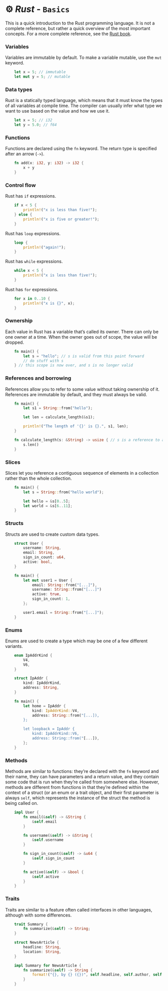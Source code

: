 # ⚙️ ***Rust*** - `Basics`

This is a quick introduction to the Rust programming language. It is not a complete reference, but rather a quick overview of the most important concepts. For a more complete reference, see the [Rust book](https://doc.rust-lang.org/book/).


### Variables

Variables are immutable by default. To make a variable mutable, use the `mut` keyword.
```rust
    let x = 5; // immutable
    let mut y = 5; // mutable
```

### Data types

Rust is a statically typed language, which means that it must know the types of all variables at compile time. The compiler can usually infer what type we want to use based on the value and how we use it.
```rust
    let x = 5; // i32
    let y = 5.0; // f64
```

### Functions

Functions are declared using the `fn` keyword. The return type is specified after an arrow (`->`).

```rust
    fn add(x: i32, y: i32) -> i32 {
        x + y
    }
```

### Control flow

Rust has `if` expressions.

```rust
    if x < 5 {
        println!("x is less than five!");
    } else {
        println!("x is five or greater!");
    }
```

Rust has `loop` expressions.

```rust
    loop {
        println!("again!");
    }
```

Rust has `while` expressions.
```rust
    while x < 5 {
        println!("x is less than five!");
    }
```

Rust has `for` expressions.

```rust
    for x in 0..10 {
        println!("x is {}", x);
    }
```

### Ownership

Each value in Rust has a variable that’s called its owner. There can only be one owner at a time. When the owner goes out of scope, the value will be dropped.

```rust
    fn main() {
        let s = "hello"; // s is valid from this point forward
        // do stuff with s
    } // this scope is now over, and s is no longer valid
```

### References and borrowing

References allow you to refer to some value without taking ownership of it. References are immutable by default, and they must always be valid.

```rust
    fn main() {
        let s1 = String::from("hello");

        let len = calculate_length(&s1);

        println!("The length of '{}' is {}.", s1, len);
    }

    fn calculate_length(s: &String) -> usize { // s is a reference to a String
        s.len()
    }
```

### Slices

Slices let you reference a contiguous sequence of elements in a collection rather than the whole collection.

```rust
    fn main() {
        let s = String::from("hello world");

        let hello = &s[0..5];
        let world = &s[6..11];
    }
```

### Structs

Structs are used to create custom data types.

```rust
    struct User {
        username: String,
        email: String,
        sign_in_count: u64,
        active: bool,
    }

    fn main() {
        let mut user1 = User {
            email: String::from("[...]"),
            username: String::from("[...]")
            active: true,
            sign_in_count: 1,
        };

        user1.email = String::from("[...]");
    }
```

### Enums

Enums are used to create a type which may be one of a few different variants.
```rust
    enum IpAddrKind {
        V4,
        V6,
    }

    struct IpAddr {
        kind: IpAddrKind,
        address: String,
    }

    fn main() {
        let home = IpAddr {
            kind: IpAddrKind::V4,
            address: String::from("[...]),
        };

        let loopback = IpAddr {
            kind: IpAddrKind::V6,
            address: String::from("[...]),
        };
    }
```

### Methods

Methods are similar to functions: they’re declared with the `fn` keyword and their name, they can have parameters and a return value, and they contain some code that is run when they’re called from somewhere else. However, methods are different from functions in that they’re defined within the context of a struct (or an enum or a trait object, and their first parameter is always `self`, which represents the instance of the struct the method is being called on.
```rust
    impl User {
        fn email(&self) -> &String {
            &self.email
        }

        fn username(&self) -> &String {
            &self.username
        }

        fn sign_in_count(&self) -> &u64 {
            &self.sign_in_count
        }

        fn active(&self) -> &bool {
            &self.active
        }
    }
```

### Traits

Traits are similar to a feature often called interfaces in other languages, although with some differences.

```rust
    trait Summary {
        fn summarize(&self) -> String;
    }

    struct NewsArticle {
        headline: String,
        location: String,
    }

    impl Summary for NewsArticle {
        fn summarize(&self) -> String {
            format!("{}, by {} ({})", self.headline, self.author, self.location)
        }
    }
```